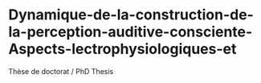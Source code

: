 # Dynamique-de-la-construction-de-la-perception-auditive-consciente-Aspects-lectrophysiologiques-et
Thèse de doctorat / PhD Thesis
